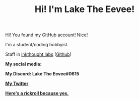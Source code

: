 <header>
  <h1> Hi! I'm Lake The Eevee! </h1>
  </header>
  <main>
  <p> Hi! You found my GitHub account! Nice! </p>
   <p> I'm a student/coding hobbyist. </p>
   <p> Staff in <a href="https://inkthought.codes">inkthought labs</a> (<a href="https://github.com/inkthought">Github</a>)</p>
    <p><b>My social media:<b></p>
      <p> My Discord: Lake The Eevee#0615</p>
      <p> <a href="https://dsc.bio/lake"My Bio</a></p>
      <p> <a href="https://laketheeevee.me"My Website</a></p>
      <p> <a href="https://twitter.com/lakeeev">My Twitter</a></p>
      <p> <a href="https://www.youtube.com/watch?v=dQw4w9WgXcQ">Here's a rickroll <b>because yes.</b></a></p>

<!--
This is the default hidden stuff.
**LakeTheEevee/LakeTheEevee** is a ✨ _special_ ✨ repository because its `README.md` (this file) appears on your GitHub profile. 

Here are some ideas to get you started:

- 🔭 I’m currently working on ...
- 🌱 I’m currently learning ...
- 👯 I’m looking to collaborate on ...
- 🤔 I’m looking for help with ...
- 💬 Ask me about ...
- 📫 How to reach me: ...
- 😄 Pronouns: ...
- ⚡ Fun fact: ...
-->
